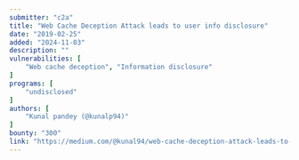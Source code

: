 ```yaml
---
submitter: "c2a"
title: "Web Cache Deception Attack leads to user info disclosure"
date: "2019-02-25"
added: "2024-11-03"
description: ""
vulnerabilities: [
    "Web cache deception", "Information disclosure"
]
programs: [
    "undisclosed"
]
authors: [
    "Kunal pandey (@kunalp94)"
]
bounty: "300"
link: "https://medium.com/@kunal94/web-cache-deception-attack-leads-to-user-info-disclosure-805318f7bb29"
---
```




